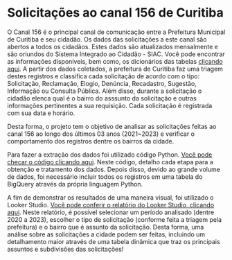 # Solicitações ao canal 156 de Curitiba

O Canal 156 é o principal canal de comunicação entre a Prefeitura Municipal de Curitiba e seu cidadão. Os dados das solicitações a este canal são abertos a todos os cidadãos. Estes dados são atualizados mensalmente e são oriundos do Sistema Integrado ao Cidadão - SIAC. Você pode encontrar as informações disponíveis, bem como, os dicionários das tabelas [clicando aqui](https://www.curitiba.pr.gov.br/dadosabertos/busca/?termo=156). A partir dos dados coletados, a prefeitura de Curitiba faz uma triagem destes registros e classifica cada solicitação de acordo com o tipo: Solicitação, Reclamação, Elogio, Denúncia, Recadastro, Sugestão, Informação ou Consulta Pública. Além disso, durante a solicitação o cidadão elenca qual é o bairro do asssunto da solicitação e outras informações pertinentes a sua requisição. Cada solicitação é registrada com sua data e horário.

  
Desta forma, o projeto tem o objetivo de analisar as solicitações feitas ao canal 156 ao longo dos últimos 03 anos (2021~2023) e verificar o comportamento dos registros dentre os bairros da cidade.


Para fazer a extração dos dados foi utilizado código Python. [Você pode checar o código clicando aqui](https://github.com/FerrazThales/Curitiba156/blob/main/Importar_Dados_e_Carregar_no_meu_Drive_do_Google.ipynb). Neste código, detalho cada etapa para a obtenção e tratamento dos dados. Depois disso, devido ao grande volume de dados, foi necessário incluir todos os registros em uma tabela do BigQuery através da própria linguagem Python.

A fim de demonstrar os resultados de uma maneira visual, foi utilizado o Looker Studio. [Você pode conferir o relatório do Looker Studio, clicando aqui](https://lookerstudio.google.com/reporting/a248b98e-ce46-4132-86e8-e1a7d887c8cf). Neste relatório, é possível selecionar um período analisado (dentre 2020 a 2023), escolher o tipo de solicitação (conforme feita a triagem pela prefeitura) e o bairro que é assunto da solicitação. Desta forma, uma análise sobre as solicitações a cidade podem ser feitas, incluindo um detalhamento maior através de uma tabela dinâmica que traz os principais assuntos e subdivisões das solicitações!
